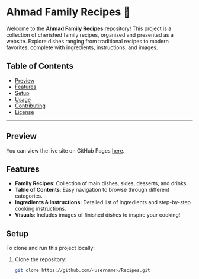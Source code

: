 # Ahmad Family Recipes 🍲

Welcome to the **Ahmad Family Recipes** repository! This project is a collection of cherished family recipes, organized and presented as a website. Explore dishes ranging from traditional recipes to modern favorites, complete with ingredients, instructions, and images.

## Table of Contents
- [Preview](#preview)
- [Features](#features)
- [Setup](#setup)
- [Usage](#usage)
- [Contributing](#contributing)
- [License](#license)

---

## Preview
You can view the live site on GitHub Pages [here](https://<username>.github.io/Recipes).

## Features
- **Family Recipes**: Collection of main dishes, sides, desserts, and drinks.
- **Table of Contents**: Easy navigation to browse through different categories.
- **Ingredients & Instructions**: Detailed list of ingredients and step-by-step cooking instructions.
- **Visuals**: Includes images of finished dishes to inspire your cooking!

## Setup
To clone and run this project locally:
1. Clone the repository:
   ```bash
   git clone https://github.com/<username>/Recipes.git
